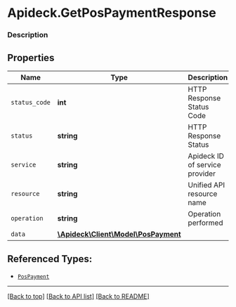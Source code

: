 # Apideck.GetPosPaymentResponse

### Description

## Properties
Name | Type | Description | Notes
------------ | ------------- | ------------- | -------------
`status_code` | **int** | HTTP Response Status Code | 
`status` | **string** | HTTP Response Status | 
`service` | **string** | Apideck ID of service provider | 
`resource` | **string** | Unified API resource name | 
`operation` | **string** | Operation performed | 
`data` | [**\Apideck\Client\Model\PosPayment**](PosPayment.md) |  | 





## Referenced Types:





* [`PosPayment`](PosPayment.md)

---

[[Back to top]](#) [[Back to API list]](../../../../README.md#documentation-for-api-endpoints) [[Back to README]](../../../../README.md)


